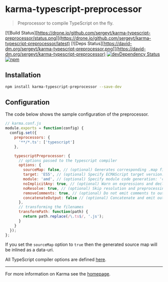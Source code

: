 # karma-typescript-preprocessor

> Preprocessor to compile TypeScript on the fly.

[![Build Status][https://drone.io/github.com/sergeyt/karma-typescript-preprocessor/status.png]](https://drone.io/github.com/sergeyt/karma-typescript-preprocessor/latest)
[![Deps Status][https://david-dm.org/sergeyt/karma-typescript-preprocessor.png]](https://david-dm.org/sergeyt/karma-typescript-preprocessor)
[![devDependency Status](https://david-dm.org/sergeyt/karma-typescript-preprocessor/dev-status.svg)](https://david-dm.org/sergeyt/karma-typescript-preprocessor#info=devDependencies)
[![npm](https://img.shields.io/npm/dt/karma-typescript-preprocessor.svg?maxAge=2592000)](https://www.npmjs.com/package/karma-typescript-preprocessor)

## Installation

```bash
npm install karma-typescript-preprocessor --save-dev
```

## Configuration

The code below shows the sample configuration of the preprocessor.
```js
// karma.conf.js
module.exports = function(config) {
  config.set({
    preprocessors: {
      '**/*.ts': ['typescript']
    },

    typescriptPreprocessor: {
      // options passed to the typescript compiler
      options: {
        sourceMap: false, // (optional) Generates corresponding .map file.
        target: 'ES5', // (optional) Specify ECMAScript target version: 'ES3' (default), or 'ES5'
        module: 'amd', // (optional) Specify module code generation: 'commonjs' or 'amd'
        noImplicitAny: true, // (optional) Warn on expressions and declarations with an implied 'any' type.
        noResolve: true, // (optional) Skip resolution and preprocessing.
        removeComments: true, // (optional) Do not emit comments to output.
        concatenateOutput: false // (optional) Concatenate and emit output to single file. By default true if module option is omited, otherwise false.
      },
      // transforming the filenames
      transformPath: function(path) {
        return path.replace(/\.ts$/, '.js');
      }
    }
  });
};
```

If you set the `sourceMap` option to `true` then the generated source map will be inlined as a data-uri.

All TypeScript compiler options are defined [here](https://github.com/Microsoft/TypeScript/blob/0f67f4b6f1589756906782f1ac02e6931e1cff13/lib/typescript.d.ts#L1445-L1500).

----

For more information on Karma see the [homepage](http://karma-runner.github.com).

